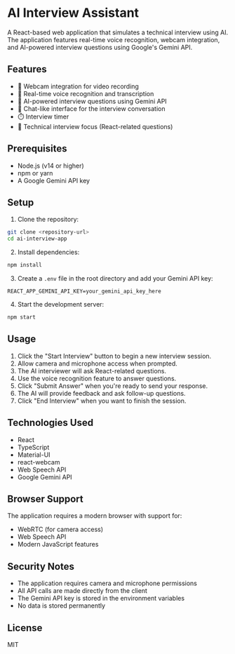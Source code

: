 # AI Interview Assistant

A React-based web application that simulates a technical interview using AI. The application features real-time voice recognition, webcam integration, and AI-powered interview questions using Google's Gemini API.

## Features

- 🎥 Webcam integration for video recording
- 🎤 Real-time voice recognition and transcription
- 🤖 AI-powered interview questions using Gemini API
- 💬 Chat-like interface for the interview conversation
- ⏱️ Interview timer
- 🎯 Technical interview focus (React-related questions)

## Prerequisites

- Node.js (v14 or higher)
- npm or yarn
- A Google Gemini API key

## Setup

1. Clone the repository:
```bash
git clone <repository-url>
cd ai-interview-app
```

2. Install dependencies:
```bash
npm install
```

3. Create a `.env` file in the root directory and add your Gemini API key:
```
REACT_APP_GEMINI_API_KEY=your_gemini_api_key_here
```

4. Start the development server:
```bash
npm start
```

## Usage

1. Click the "Start Interview" button to begin a new interview session.
2. Allow camera and microphone access when prompted.
3. The AI interviewer will ask React-related questions.
4. Use the voice recognition feature to answer questions.
5. Click "Submit Answer" when you're ready to send your response.
6. The AI will provide feedback and ask follow-up questions.
7. Click "End Interview" when you want to finish the session.

## Technologies Used

- React
- TypeScript
- Material-UI
- react-webcam
- Web Speech API
- Google Gemini API

## Browser Support

The application requires a modern browser with support for:
- WebRTC (for camera access)
- Web Speech API
- Modern JavaScript features

## Security Notes

- The application requires camera and microphone permissions
- All API calls are made directly from the client
- The Gemini API key is stored in the environment variables
- No data is stored permanently

## License

MIT 